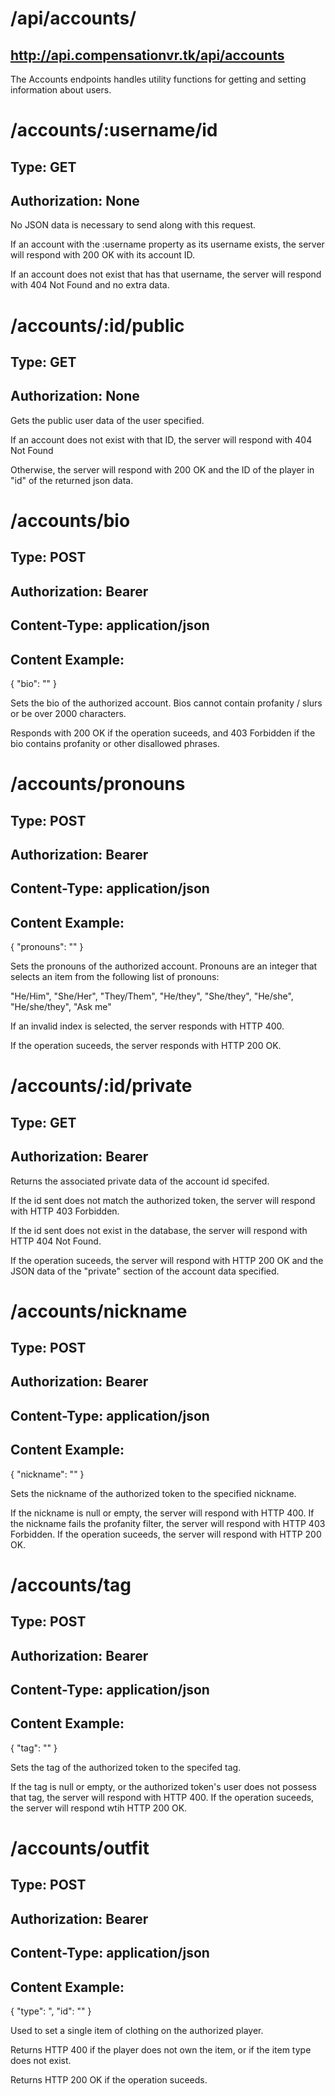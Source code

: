 # /api/accounts/
## http://api.compensationvr.tk/api/accounts

The Accounts endpoints handles utility functions for getting and setting information about users.

# /accounts/:username/id
## Type: GET
## Authorization: None

No JSON data is necessary to send along with this request.

If an account with the :username property as its username exists, the server will respond with 200 OK with its account ID.

If an account does not exist that has that username, the server will respond with 404 Not Found and no extra data.

# /accounts/:id/public
## Type: GET
## Authorization: None

Gets the public user data of the user specified.

If an account does not exist with that ID, the server will respond with 404 Not Found

Otherwise, the server will respond with 200 OK and the ID of the player in "id" of the returned json data.

# /accounts/bio
## Type: POST
## Authorization: Bearer <InGameToken>

## Content-Type: application/json

## Content Example:
{
     "bio": "<DesiredBio>"
}

Sets the bio of the authorized account.
Bios cannot contain profanity / slurs or be over 2000 characters.

Responds with 200 OK if the operation suceeds, and 403 Forbidden if the bio contains profanity or other disallowed phrases.

# /accounts/pronouns
## Type: POST
## Authorization: Bearer <InGameToken>

## Content-Type: application/json

## Content Example:
{
     "pronouns": "<DesiredPronouns>"
}

Sets the pronouns of the authorized account.
Pronouns are an integer that selects an item from the following list of pronouns:

"He/Him", 
"She/Her", 
"They/Them", 
"He/they", 
"She/they", 
"He/she", 
"He/she/they", 
"Ask me"

If an invalid index is selected, the server responds with HTTP 400.

If the operation suceeds, the server responds with HTTP 200 OK.

# /accounts/:id/private
## Type: GET
## Authorization: Bearer <InGameToken>

Returns the associated private data of the account id specifed.

If the id sent does not match the authorized token, the server will respond with HTTP 403 Forbidden.

If the id sent does not exist in the database, the server will respond with HTTP 404 Not Found.

If the operation suceeds, the server will respond with HTTP 200 OK and the JSON data of the "private" section of the account data specified.

# /accounts/nickname
## Type: POST
## Authorization: Bearer <InGameToken>

## Content-Type: application/json
## Content Example:
{
     "nickname": "<DesiredNickname>"
}

Sets the nickname of the authorized token to the specified nickname.

If the nickname is null or empty, the server will respond with HTTP 400.
If the nickname fails the profanity filter, the server will respond with HTTP 403 Forbidden.
If the operation suceeds, the server will respond with HTTP 200 OK.

# /accounts/tag
## Type: POST
## Authorization: Bearer <InGameToken>

## Content-Type: application/json
## Content Example:
{
     "tag": "<DesiredTag>"
}

Sets the tag of the authorized token to the specifed tag.

If the tag is null or empty, or the authorized token's user does not possess that tag, the server will respond with HTTP 400.
If the operation suceeds, the server will respond wtih HTTP 200 OK.

# /accounts/outfit
## Type: POST
## Authorization: Bearer <InGameToken>

## Content-Type: application/json
## Content Example:
{
     "type": "<DesiredType>,
     "id": "<DesiredID>"
}

Used to set a single item of clothing on the authorized player.

Returns HTTP 400 if the player does not own the item, or if the item type does not exist.

Returns HTTP 200 OK if the operation suceeds.